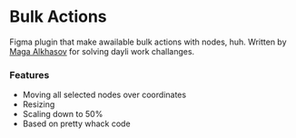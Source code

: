 # Bulk Actions

Figma plugin that make awailable bulk actions with nodes, huh. Written by [Maga Alkhasov](twitter.com/musewick) for solving dayli work challanges.

### Features
- Moving all selected nodes over coordinates
- Resizing
- Scaling down to 50%
- Based on pretty whack code